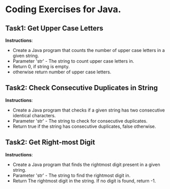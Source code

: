 # Coding Exercises for Java.

## Task1: Get Upper Case Letters
**Instructions**:
* Create a Java program that counts the number of upper case letters in a given string.
* Parameter 'str' - The string to count upper case letters in.
* Return 0, if string is empty.
* otherwise return number of upper case letters.

## Task2: Check Consecutive Duplicates in String
**Instructions**:
* Create a Java program that checks if a given string has two consecutive identical characters.
* Parameter 'str' - The string to check for consecutive duplicates.
* Return true if the string has consecutive duplicates, false otherwise.

## Task2: Get Right-most Digit
**Instructions**:
* Create a Java program that finds the rightmost digit present in a given string.
* Parameter 'str' - The string to find the rightmost digit in.
* Return The rightmost digit in the string. If no digit is found, return -1.
